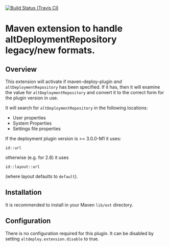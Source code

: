 [![Build Status (Travis CI)](https://travis-ci.org/rnc/alt-deploy-maven-extension.svg?branch=master)](https://travis-ci.org/rnc/alt-deploy-maven-extension.svg?branch=master)



# Maven extension to handle altDeploymentRepository legacy/new formats.

## Overview

This extension will activate if maven-deploy-plugin _and_ `altDeploymentRepository` has been specified.
If it has, then it will examine the value for `altDeploymentRepository` and convert it to the correct form
for the plugin version in use.

It will search for `altDeploymentRepository` in the following locations:
* User properties
* System Properties
* Settings file properties

If the deployment plugin version is >= 3.0.0-M1 it uses:

```
id::url
```

otherwise (e.g. for 2.8) it uses

```
id::layout::url
```

(where layout defaults to `default`).


## Installation

It is recommended to install in your Maven `lib/ext` directory.

## Configuration

There is no configuration required for this plugin. It can be disabled by setting `altdeploy.extension.disable` to true.
